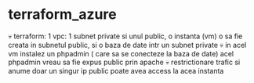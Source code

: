 # terraform_azure

💀 terraform: 1 vpc: 1 subnet private si unul public, o instanta (vm) o sa fie creata in subnetul public, si o baza de date intr un subnet private
💀 in acel vm instalez un phpadmin ( care sa se conecteze la baza de date) acel phpadmin vreau sa fie expus public prin apache
💀 restrictionare trafic  si anume doar un singur ip public poate avea access la acea instanta
